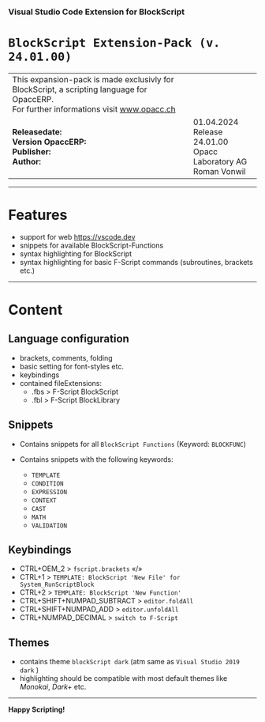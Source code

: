 ### Visual Studio Code Extension for BlockScript
# `BlockScript Extension-Pack (v. 24.01.00)`
<table style="width:100%;">
    <tbody>
    <tr>
        <td align="left">This expansion-pack is made exclusivly for BlockScript, a scripting language for OpaccERP.<br>
For further informations visit <a href="http://www.opacc.ch/">www.opacc.ch</a></td>
    </tr><tr></tr>
    <tr>
        <td><b>Releasedate:<br>
            Version OpaccERP:<br>
            Publisher:<br>
            Author:</b>
        </td>
        <td>
            01.04.2024<br>
            Release 24.01.00<br>
            Opacc Laboratory AG<br>
            Roman Vonwil
        </td>
    </tr>
    </tbody>
</table>

----
# Features
- support for web https://vscode.dev
- snippets for available BlockScript-Functions
- syntax highlighting for BlockScript
- syntax highlighting for basic F-Script commands (subroutines, brackets etc.)

----
# Content
## Language configuration
- brackets, comments, folding
- basic setting for font-styles etc.
- keybindings
- contained fileExtensions:
    - .fbs > F-Script BlockScript
    - .fbl > F-Script BlockLibrary
## Snippets
- Contains snippets for all `BlockScript Functions` (Keyword: `BLOCKFUNC`)

- Contains  snippets with the following keywords:
    - `TEMPLATE`
    - `CONDITION`
    - `EXPRESSION`
    - `CONTEXT`
    - `CAST`
    - `MATH`
    - `VALIDATION`
## Keybindings
- CTRL+OEM_2  > `fscript.brackets`  «/»
- CTRL+1 > `TEMPLATE: BlockScript 'New File' for System_RunScriptBlock`
- CTRL+2 > `TEMPLATE: BlockScript 'New Function'`
- CTRL+SHIFT+NUMPAD_SUBTRACT > `editor.foldAll`
- CTRL+SHIFT+NUMPAD_ADD > `editor.unfoldAll`
- CTRL+NUMPAD_DECIMAL > `switch to F-Script`


## Themes
- contains theme `blockScript dark` (atm same as `Visual Studio 2019 dark` )
- highlighting should be compatible with most default themes like _Monokai_, _Dark+_ etc.

---
**Happy Scripting!**


